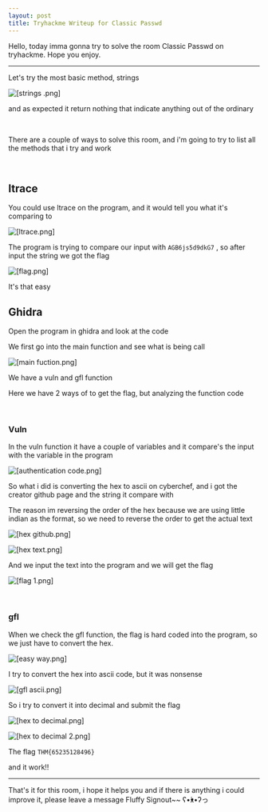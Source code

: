 ```yaml
---
layout: post
title: Tryhackme Writeup for Classic Passwd
---
```



Hello, today imma gonna try to solve the room Classic Passwd on tryhackme. Hope you enjoy.

------------------

Let's try the most basic method, strings

![[strings .png]](https://github.com/CoolGuyWithTech/Cybersecurity/blob/main/Attachment/Classic%20Passwd/strings%20.png)

and as expected it return nothing that indicate anything out of the ordinary 

<br>


There are a couple of ways to solve this room, and i'm going to try to list all the methods that i try and work


<br>


## ltrace

You could use ltrace on the program, and it would tell you what it's comparing to


![[ltrace.png]](https://github.com/CoolGuyWithTech/Cybersecurity/blob/main/Attachment/Classic%20Passwd/ltrace.png)

The program is trying to compare our input with `AGB6js5d9dkG7` , so after input the string we got the flag

![[flag.png]](https://github.com/CoolGuyWithTech/Cybersecurity/blob/main/Attachment/Classic%20Passwd/flag.png)

It's that easy


## Ghidra 

Open the program in ghidra and look at the code

We first go into the main function and see what is being call

![[main fuction.png]](https://github.com/CoolGuyWithTech/Cybersecurity/blob/main/Attachment/Classic%20Passwd/main%20fuction.png)

We have a vuln and gfl function

Here we have 2 ways of to get the flag, but analyzing the function code

<br>

### Vuln 

In the vuln function it have a couple of variables and it compare's the input with the variable in the program

![[authentication code.png]](https://github.com/CoolGuyWithTech/Cybersecurity/blob/main/Attachment/Classic%20Passwd/authentication%20code.png)

So what i did is converting the hex to ascii on cyberchef, and i got the creator github page and the string it compare with

The reason im reversing the order of the hex because we are using little indian as the format, so we need to reverse the order to get the actual text

![[hex github.png]](https://github.com/CoolGuyWithTech/Cybersecurity/blob/main/Attachment/Classic%20Passwd/hex%20github.png)

![[hex text.png]](https://github.com/CoolGuyWithTech/Cybersecurity/blob/main/Attachment/Classic%20Passwd/hex%20text.png)

And we input the text into the program and we will get the flag

![[flag 1.png]](https://github.com/CoolGuyWithTech/Cybersecurity/blob/main/Attachment/Classic%20Passwd/flag%201.png)


<br>



### gfl

When we check the gfl function, the flag is hard coded into the program, so we just have to convert the hex.


![[easy way.png]](https://github.com/CoolGuyWithTech/Cybersecurity/blob/main/Attachment/Classic%20Passwd/easy%20way.png)

I try to convert the hex into ascii code, but it was nonsense

![[gfl ascii.png]](https://github.com/CoolGuyWithTech/Cybersecurity/blob/main/Attachment/Classic%20Passwd/gfl%20ascii.png)

So i try to convert it into decimal and submit the flag

![[hex to decimal.png]](https://github.com/CoolGuyWithTech/Cybersecurity/blob/main/Attachment/Classic%20Passwd/hex%20to%20decimal.png)

![[hex to decimal 2.png]](https://github.com/CoolGuyWithTech/Cybersecurity/blob/main/Attachment/Classic%20Passwd/hex%20to%20decimal%202.png)

The flag `THM{65235128496}`

and it work!!


---------------
That's it for this room, i hope it helps you and if there is anything i could improve it, please leave a message Fluffy Signout~~ ʕ•́ᴥ•̀ʔっ

